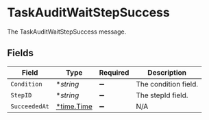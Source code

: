 # TaskAuditWaitStepSuccess

The TaskAuditWaitStepSuccess message.


## Fields

| Field                                      | Type                                       | Required                                   | Description                                |
| ------------------------------------------ | ------------------------------------------ | ------------------------------------------ | ------------------------------------------ |
| `Condition`                                | **string*                                  | :heavy_minus_sign:                         | The condition field.                       |
| `StepID`                                   | **string*                                  | :heavy_minus_sign:                         | The stepId field.                          |
| `SucceededAt`                              | [*time.Time](https://pkg.go.dev/time#Time) | :heavy_minus_sign:                         | N/A                                        |